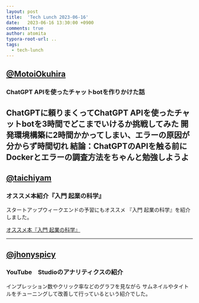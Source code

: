 ```yaml
---
layout: post
title:  'Tech Lunch 2023-06-16'
date:   2023-06-16 13:30:00 +0900
comments: true
author: atomita
typora-root-url: ..
tags:
  - tech-lunch
---
```


## [@MotoiOkuhira](https://github.com/MotoiOkuhira)
### ChatGPT APIを使ったチャットbotを作りかけた話
ChatGPTに頼りまくってChatGPT APIを使ったチャットbotを3時間でどこまでいけるか挑戦してみた
開発環境構築に2時間かかってしまい、エラーの原因が分からず時間切れ
結論：ChatGPTのAPIを触る前にDockerとエラーの調査方法をちゃんと勉強しようよ
---

## [@taichiyam](https://github.com/taichiyam)
### オススメ本紹介『入門 起業の科学』

スタートアップウィークエンドの予習にもオススメ
『入門 起業の科学』を紹介しました。

[オススメ本『入門 起業の科学』](https://www.docswell.com/s/8826733942/ZNRJDW-2023-06-16-tech-lunch)


---

## [@jhonyspicy](https://github.com/jhonyspicy)
### YouTube　Studioのアナリティクスの紹介

インプレッション数やクリック率などのグラフを見ながら
サムネイルやタイトルをチューニングして改善して行っているという紹介でした。

